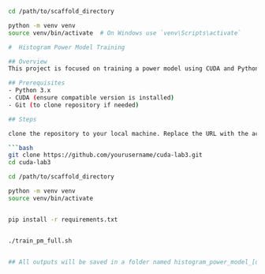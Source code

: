 

```bash
cd /path/to/scaffold_directory

python -m venv venv
source venv/bin/activate  # On Windows use `venv\Scripts\activate`

#  Histogram Power Model Training

## Overview
This project is focused on training a power model using CUDA and Python. The model aims to analyze power consumption data and produce histograms for better visualization of results. This README provides a guide to set up the necessary environment and execute the training process.

## Prerequisites
- Python 3.x
- CUDA (ensure compatible version is installed)
- Git (to clone repository if needed)

## Steps

clone the repository to your local machine. Replace the URL with the actual repository URL.

```bash
git clone https://github.com/yourusername/cuda-lab3.git
cd cuda-lab3

cd /path/to/scaffold_directory

python -m venv venv
source venv/bin/activate


pip install -r requirements.txt


./train_pm_full.sh


## All outputs will be saved in a folder named histogram_power_model_[day]_[time], where [day] and [time] represent the current date and time of execution
